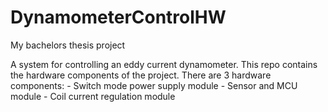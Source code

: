 # DynamometerControlHW
My bachelors thesis project

A system for controlling an eddy current dynamometer. This repo contains the hardware
components of the project.
There are 3 hardware components:
	- Switch mode power supply module
	- Sensor and MCU module
	- Coil current regulation module
